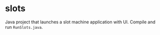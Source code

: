 # slots
Java project that launches a slot machine application with UI. Compile and run `RunSlots.java`.
